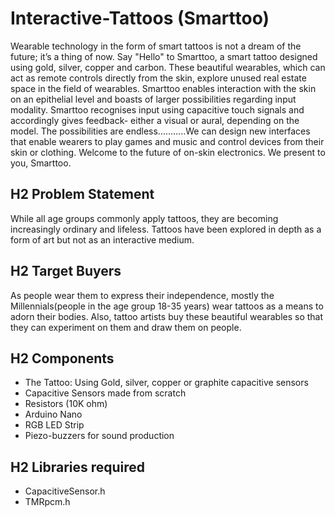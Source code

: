 # Interactive-Tattoos (Smarttoo)
Wearable technology in the form of smart tattoos is not a dream of the future; it’s a thing of now. Say "Hello" to Smarttoo, a smart tattoo designed using gold, silver, copper and carbon. These beautiful wearables, which can act as remote controls directly from the skin, explore unused real estate space in the field of wearables. Smarttoo enables interaction with the skin on an epithelial level and boasts of larger possibilities regarding input modality. Smarttoo recognises input using capacitive touch signals and accordingly gives feedback- either a visual or aural, depending on the model. The possibilities are endless...........We can design new interfaces that enable wearers to play games and music and control devices from their skin or clothing. Welcome to the future of on-skin electronics. We present to you, Smarttoo.

## H2 Problem Statement
While all age groups commonly apply tattoos, they are becoming increasingly ordinary and lifeless. Tattoos have been explored in depth as a form of art but not as an interactive medium.

## H2 Target Buyers
As people wear them to express their independence, mostly the Millennials(people in the age group 18-35 years) wear tattoos as a means to adorn their bodies. Also, tattoo artists buy these beautiful wearables so that they can experiment on them and draw them on people.

## H2 Components
* The Tattoo: Using Gold, silver, copper or graphite capacitive sensors
* Capacitive Sensors made from scratch 
* Resistors (10K ohm)
* Arduino Nano
* RGB LED Strip
* Piezo-buzzers for sound production

## H2 Libraries required
* CapacitiveSensor.h
* TMRpcm.h
